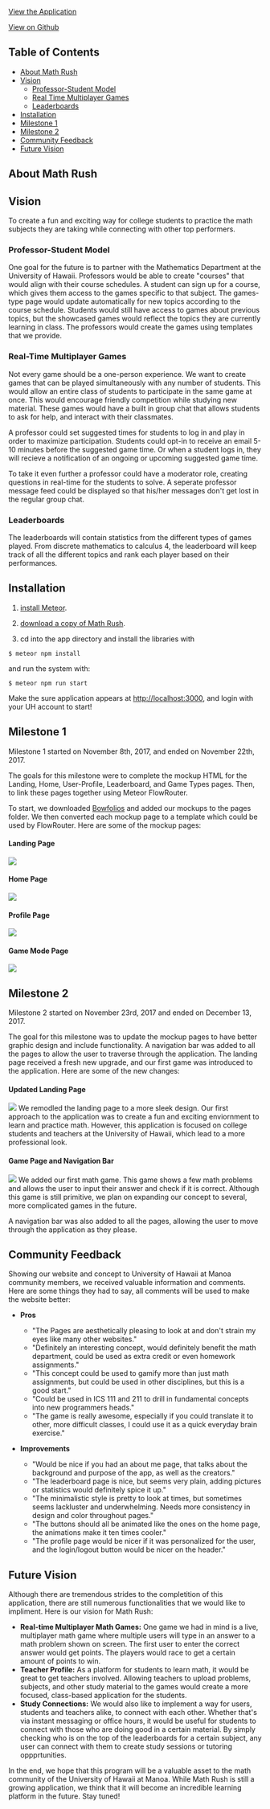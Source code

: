 <a class="button" href="http://mathrush.meteorapp.com/">View the Application</a>

<a class="button" href="https://github.com/hexokinase/math-rush">View on Github</a>

## Table of Contents

* [About Math Rush](#about-math-rush)
* [Vision](#vision)
  * [Professor-Student Model](#professor-student-model)
  * [Real Time Multiplayer Games](#real-time-multiplayer-games)
  * [Leaderboards](#leaderboard)
* [Installation](#installation)
* [Milestone 1](#milestone-1)
* [Milestone 2](#milestone-2)
* [Community Feedback](#feedback)
* [Future Vision](#future-vision)

## About Math Rush

## Vision <a name="vision"></a>

To create a fun and exciting way for college students to practice the math subjects they are taking while connecting with other top performers.

### Professor-Student Model <a name="professor-student-model"></a>

One goal for the future is to partner with the Mathematics Department at the University of Hawaii. Professors would be able to create "courses" that would align with their course schedules. A student can sign up for a course, which gives them access to the games specific to that subject. The games-type page would update automatically for new topics according to the course schedule. Students would still have access to games about previous topics, but the showcased games would reflect the topics they are currently learning in class. The professors would create the games using templates that we provide.

### Real-Time Multiplayer Games <a name="real-time-multiplayer-games"></a>

Not every game should be a one-person experience. We want to create games that can be played simultaneously with any number of students. This would allow an entire class of students to participate in the same game at once. This would encourage friendly competition while studying new material. These games would have a built in group chat that allows students to ask for help, and interact with their classmates.

A professor could set suggested times for students to log in and play in order to maximize participation. Students could opt-in to receive an email 5-10 minutes before the suggested game time. Or when a student logs in, they will recieve a notification of an ongoing or upcoming suggested game time.

To take it even further a professor could have a moderator role, creating questions in real-time for the students to solve. A seperate professor message feed could be displayed so that his/her messages don't get lost in the regular group chat.

### Leaderboards <a name="leaderboard"></a>

The leaderboards will contain statistics from the different types of games played. From discrete mathematics to calculus 4, the leaderboard will keep track of all the different topics and rank each player based on their performances.

## Installation <a name="installation"></a>

1. [install Meteor](https://www.meteor.com/install).

2. [download a copy of Math Rush](https://github.com/hexokinase/math-rush).

3. cd into the app directory and install the libraries with

```
$ meteor npm install
```

and run the system with:

```
$ meteor npm run start
```

Make the sure application appears at [http://localhost:3000](http://localhost3000), and login with your UH account to start!

## Milestone 1 <a name="milestone-1"></a>

Milestone 1 started on November 8th, 2017, and ended on November 22th, 2017.

The goals for this milestone were to complete the mockup HTML for the Landing, Home, User-Profile, Leaderboard, and Game Types pages. Then, to link these pages together using Meteor FlowRouter.

To start, we downloaded [Bowfolios](https://github.com/bowfolios/bowfolios) and added our mockups to the pages folder. We then converted each mockup page to a template which could be used by FlowRouter. Here are some of the mockup pages:

#### Landing Page
<img class="ui medium left floated image" src="../images/landing-page.png">

#### Home Page
<img class="ui medium left floated image" src="../images/home-page.png">

#### Profile Page
<img class="ui medium left floated image" src="../images/profile-page.png">

#### Game Mode Page
<img class="ui medium left floated image" src="../images/game-mode-page.png">

## Milestone 2 <a name="milestone-2"></a>

Milestone 2 started on November 23rd, 2017 and ended on December 13, 2017.

The goal for this milestone was to update the mockup pages to have better graphic design and include functionality. A navigation bar was added to all the pages to allow the user to traverse through the application. The landing page received a fresh new upgrade, and our first game was introduced to the application. Here are some of the new changes:

#### Updated Landing Page

<img class="ui medium left floated image" src="../images/new-landing-page.png">
We remodled the landing page to a more sleek design. Our first approach to the application was to create a fun and exciting enviornment to learn and practice math. However, this application is focused on college students and teachers at the University of Hawaii, which lead to a more professional look.

#### Game Page and Navigation Bar
<img class="ui medium left floated image" src="../images/game-page.png">
We added our first math game. This game shows a few math problems and allows the user to input their answer and check if it is correct. Although this game is still primitive, we plan on expanding our concept to several, more complicated games in the future.

A navigation bar was also added to all the pages, allowing the user to move through the application as they please.

## Community Feedback <a name="feedback"></a>
Showing our website and concept to University of Hawaii at Manoa community members, we received valuable information and comments. Here are some things they had to say, all comments will be used to make the website better:

- **Pros**
    - "The Pages are aesthetically pleasing to look at and don't strain my eyes like many other websites."
    - "Definitely an interesting concept, would definitely benefit the math department, could be used as extra credit or even homework assignments."
    - "This concept could be used to gamify more than just math assignments, but could be used in other disciplines, but this is a good start."
    - "Could be used in ICS 111 and 211 to drill in fundamental concepts into new programmers heads."
    - "The game is really awesome, especially if you could translate it to other, more difficult classes, I could use it as a quick everyday brain exercise."

- **Improvements**
    - "Would be nice if you had an about me page, that talks about the background and purpose of the app, as well as the creators."
    - "The leaderboard page is nice, but seems very plain, adding pictures or statistics would definitely spice it up."
    - "The minimalistic style is pretty to look at times, but sometimes seems lackluster and underwhelming. Needs more consistency in design and color throughout pages."
    - "The buttons should all be animated like the ones on the home page, the animations make it ten times cooler."
    - "The profile page would be nicer if it was personalized for the user, and the login/logout button would be nicer on the header."


## Future Vision <a name="future-vision"></a>

Although there are tremendous strides to the completition of this application, there are still numerous functionalities that we would like to impliment. Here is our vision for Math Rush:

- **Real-time Multiplayer Math Games:** One game we had in mind is a live, multiplayer math game where multiple users will type in an answer to a math problem shown on screen. The first user to enter the correct answer would get points. The players would race to get a certain amount of points to win.
- **Teacher Profile:** As a platform for students to learn math, it would be great to get teachers involved. Allowing teachers to upload problems, subjects, and other study material to the games would create a more focused, class-based application for the students.
- **Study Connections:** We would also like to implement a way for users, students and teachers alike, to connect with each other. Whether that's via instant messaging or office hours, it would be useful for students to connect with those who are doing good in a certain material. By simply checking who is on the top of the leaderboards for a certain subject, any user can connect with them to create study sessions or tutoring oppprtunities.

In the end, we hope that this program will be a valuable asset to the math community of the University of Hawaii at Manoa. While Math Rush is still a growing application, we think that it will become an incredible learning platform in the future. Stay tuned!
